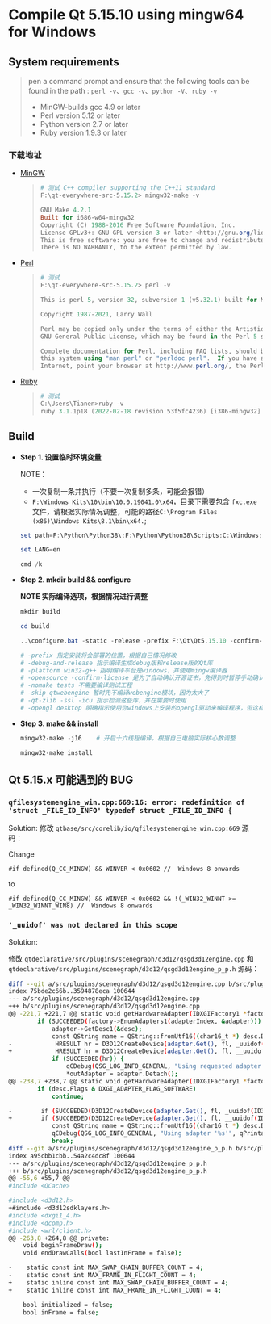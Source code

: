 # Compile Qt 5.15.10 using mingw64 for Windows

## System requirements

> pen a command prompt and ensure that the following tools can be found in the path : `perl -v`、`gcc -v`、`python -V`、`ruby -v`
>
> - MinGW-builds gcc 4.9 or later
> - Perl version 5.12 or later
> - Python version 2.7 or later
> - Ruby version 1.9.3 or later

### 下载地址

- [MinGW](https://github.com/niXman/mingw-builds-binaries/releases/download/8.5.0-rt_v10-rev0/x86_64-8.5.0-release-posix-seh-rt_v10-rev0.7z)

  > ```powershell
  > # 测试 C++ compiler supporting the C++11 standard
  > F:\qt-everywhere-src-5.15.2> mingw32-make -v
  > 
  > GNU Make 4.2.1
  > Built for i686-w64-mingw32
  > Copyright (C) 1988-2016 Free Software Foundation, Inc.
  > License GPLv3+: GNU GPL version 3 or later <http://gnu.org/licenses/gpl.html>
  > This is free software: you are free to change and redistribute it.
  > There is NO WARRANTY, to the extent permitted by law.
  > ```

- [Perl](https://www.perl.org/get.html)

  > ```powershell
  > # 测试
  > F:\qt-everywhere-src-5.15.2> perl -v
  > 
  > This is perl 5, version 32, subversion 1 (v5.32.1) built for MSWin32-x86-multi-thread-64int
  > 
  > Copyright 1987-2021, Larry Wall
  > 
  > Perl may be copied only under the terms of either the Artistic License or the
  > GNU General Public License, which may be found in the Perl 5 source kit.
  > 
  > Complete documentation for Perl, including FAQ lists, should be found on
  > this system using "man perl" or "perldoc perl".  If you have access to the
  > Internet, point your browser at http://www.perl.org/, the Perl Home Page
  > ```

- [Ruby](https://rubyinstaller.org/downloads/)

  > ```powershell
  > # 测试
  > C:\Users\Tianen>ruby -v
  > ruby 3.1.1p18 (2022-02-18 revision 53f5fc4236) [i386-mingw32]
  > ```

## Build

- **Step 1. 设置临时环境变量**

  NOTE：
  
  - 一次复制一条并执行（不要一次复制多条，可能会报错）
  - `F:\Windows Kits\10\bin\10.0.19041.0\x64`，目录下需要包含 `fxc.exe` 文件，请根据实际情况调整，可能的路径`C:\Program Files (x86)\Windows Kits\8.1\bin\x64.`;

  ```powershell
  set path=F:\Python\Python38\;F:\Python\Python38\Scripts;C:\Windows;C:\Windows\system32;C:\Windows\System32\Wbem;C:\Windows\System32\WindowsPowerShell\v1.0\;C:\Windows\System32\OpenSSH;F:\Strawberry\perl\site\bin;F:\Strawberry\perl\bin;F:\mingw64\bin;F:\Ruby31-x64\bin;F:\LLVM\bin;F:\cmake32\bin;F:\Windows Kits\10\bin\10.0.19041.0\x64;

  set LANG=en

  cmd /k
  ```

- **Step 2. mkdir build && configure**

  **NOTE 实际编译选项，根据情况进行调整**

  ```powershell
  mkdir build

  cd build

  ..\configure.bat -static -release -prefix F:\Qt\Qt5.15.10 -confirm-license -opensource -platform win32-g++ -qt-sqlite -qt-zlib -qt-libpng -qt-libjpeg -opengl desktop -qt-pcre -qt-freetype -nomake tests -nomake examples -skip qtwebengine

  # -prefix 指定安装将会部署的位置，根据自己情况修改
  # -debug-and-release 指示编译生成debug版和release版的Qt库
  # -platform win32-g++ 指明编译平台是windows，并使用mingw编译器
  # -opensource -confirm-license 是为了自动确认开源证书，免得到时暂停手动确认
  # -nomake tests 不需要编译测试工程
  # -skip qtwebengine 暂时先不编译webengine模块，因为太大了
  # -qt-zlib -ssl -icu 指示检测这些库，并在需要时使用
  # -opengl desktop 明确指示使用你windows上安装的opengl驱动来编译程序，但这样编译出的程序在别的电脑上运行时需要目标电脑上安装的opengl驱动能兼容你的程序
  ```

- **Step 3. make && install**

  ```powershell
  mingw32-make -j16    # 开启十六线程编译，根据自己电脑实际核心数调整

  mingw32-make install
  ```

## Qt 5.15.x 可能遇到的 BUG

### `qfilesystemengine_win.cpp:669:16: error: redefinition of 'struct _FILE_ID_INFO' typedef struct _FILE_ID_INFO {`

Solution:
  修改 `qtbase/src/corelib/io/qfilesystemengine_win.cpp:669` 源码：

  Change

  `#if defined(Q_CC_MINGW) && WINVER < 0x0602 //  Windows 8 onwards`

  to

  `#if defined(Q_CC_MINGW) && WINVER < 0x0602 && !(_WIN32_WINNT >= _WIN32_WINNT_WIN8) //  Windows 8 onwards`

### `'_uuidof' was not declared in this scope`

Solution:

  修改 `qtdeclarative/src/plugins/scenegraph/d3d12/qsgd3d12engine.cpp` 和 `qtdeclarative/src/plugins/scenegraph/d3d12/qsgd3d12engine_p_p.h` 源码：

  ```bash
  diff --git a/src/plugins/scenegraph/d3d12/qsgd3d12engine.cpp b/src/plugins/scenegraph/d3d12/qsgd3d12engine.cpp
  index 75bde2c66b..3594878eca 100644
  --- a/src/plugins/scenegraph/d3d12/qsgd3d12engine.cpp
  +++ b/src/plugins/scenegraph/d3d12/qsgd3d12engine.cpp
  @@ -221,7 +221,7 @@ static void getHardwareAdapter(IDXGIFactory1 *factory, IDXGIAdapter1 **outAdapte
          if (SUCCEEDED(factory->EnumAdapters1(adapterIndex, &adapter))) {
              adapter->GetDesc1(&desc);
              const QString name = QString::fromUtf16((char16_t *) desc.Description);
  -            HRESULT hr = D3D12CreateDevice(adapter.Get(), fl, _uuidof(ID3D12Device), nullptr);
  +            HRESULT hr = D3D12CreateDevice(adapter.Get(), fl, __uuidof(ID3D12Device), nullptr);
              if (SUCCEEDED(hr)) {
                  qCDebug(QSG_LOG_INFO_GENERAL, "Using requested adapter '%s'", qPrintable(name));
                  *outAdapter = adapter.Detach();
  @@ -238,7 +238,7 @@ static void getHardwareAdapter(IDXGIFactory1 *factory, IDXGIAdapter1 **outAdapte
          if (desc.Flags & DXGI_ADAPTER_FLAG_SOFTWARE)
              continue;

  -        if (SUCCEEDED(D3D12CreateDevice(adapter.Get(), fl, _uuidof(ID3D12Device), nullptr))) {
  +        if (SUCCEEDED(D3D12CreateDevice(adapter.Get(), fl, __uuidof(ID3D12Device), nullptr))) {
              const QString name = QString::fromUtf16((char16_t *) desc.Description);
              qCDebug(QSG_LOG_INFO_GENERAL, "Using adapter '%s'", qPrintable(name));
              break;
  diff --git a/src/plugins/scenegraph/d3d12/qsgd3d12engine_p_p.h b/src/plugins/scenegraph/d3d12/qsgd3d12engine_p_p.h
  index a95cbb1cbb..54a2c4dc8f 100644
  --- a/src/plugins/scenegraph/d3d12/qsgd3d12engine_p_p.h
  +++ b/src/plugins/scenegraph/d3d12/qsgd3d12engine_p_p.h
  @@ -55,6 +55,7 @@
  #include <QCache>

  #include <d3d12.h>
  +#include <d3d12sdklayers.h>
  #include <dxgi1_4.h>
  #include <dcomp.h>
  #include <wrl/client.h>
  @@ -263,8 +264,8 @@ private:
      void beginFrameDraw();
      void endDrawCalls(bool lastInFrame = false);

  -    static const int MAX_SWAP_CHAIN_BUFFER_COUNT = 4;
  -    static const int MAX_FRAME_IN_FLIGHT_COUNT = 4;
  +    static inline const int MAX_SWAP_CHAIN_BUFFER_COUNT = 4;
  +    static inline const int MAX_FRAME_IN_FLIGHT_COUNT = 4;

      bool initialized = false;
      bool inFrame = false;
  ```
